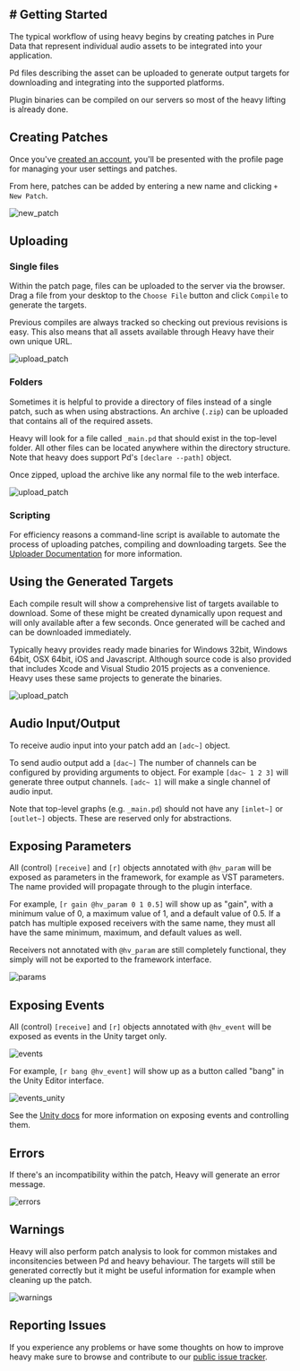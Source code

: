# Getting Started
---

The typical workflow of using heavy begins by creating patches in Pure Data that represent individual audio assets to be integrated into your application.

Pd files describing the asset can be uploaded to generate output targets for downloading and integrating into the supported platforms.

Plugin binaries can be compiled on our servers so most of the heavy lifting is already done.

## Creating Patches
Once you've [created an account](http://enzienaudio.com/login), you'll be presented with the profile page for managing your user settings and patches.

From here, patches can be added by entering a new name and clicking `+ New Patch`.

![new_patch](img/docs_new_patch.png)

## Uploading

### Single files
Within the patch page, files can be uploaded to the server via the browser. Drag a file from your desktop to the `Choose File` button and click `Compile` to generate the targets.

Previous compiles are always tracked so checking out previous revisions is easy. This also means that all assets available through Heavy have their own unique URL.

![upload_patch](img/docs_upload_patch.png)

### Folders

Sometimes it is helpful to provide a directory of files instead of a single patch, such as when using abstractions. An archive (`.zip`) can be uploaded that contains all of the required assets.

Heavy will look for a file called `_main.pd` that should exist in the top-level folder. All other files can be located anywhere within the directory structure. Note that heavy does support Pd's `[declare --path]` object.

Once zipped, upload the archive like any normal file to the web interface.

![upload_patch](img/docs_archives.png)

### Scripting

For efficiency reasons a command-line script is available to automate the process of uploading patches, compiling and downloading targets. See the [Uploader Documentation](#03.uploader#getting-started) for more information.

## Using the Generated Targets

Each compile result will show a comprehensive list of targets available to download. Some of these might be created dynamically upon request and will only available after a few seconds. Once generated will be cached and can be downloaded immediately.

Typically heavy provides ready made binaries for Windows 32bit, Windows 64bit, OSX 64bit, iOS and Javascript. Although source code is also provided that includes Xcode and Visual Studio 2015 projects as a convenience. Heavy uses these same projects to generate the binaries.

![upload_patch](img/docs_targets.png)

## Audio Input/Output
To receive audio input into your patch add an `[adc~]` object.

To send audio output add a `[dac~]` The number of channels can be configured by providing arguments to object. For example `[dac~ 1 2 3]` will generate three output channels. `[adc~ 1]` will make a single channel of audio input.

Note that top-level graphs (e.g. `_main.pd`) should not have any `[inlet~]` or `[outlet~]` objects. These are reserved only for abstractions.

## Exposing Parameters
All (control) `[receive]` and `[r]` objects annotated with `@hv_param` will be exposed as parameters in the framework, for example as VST parameters. The name provided will propagate through to the plugin interface.

For example, `[r gain @hv_param 0 1 0.5]` will show up as "gain", with a minimum value of 0, a maximum value of 1, and a default value of 0.5. If a patch has multiple exposed receivers with the same name, they must all have the same minimum, maximum, and default values as well.

Receivers not annotated with `@hv_param` are still completely functional, they simply will not be exported to the framework interface.

![params](img/docs_exposed_params.png)

## Exposing Events
All (control) `[receive]` and `[r]` objects annotated with `@hv_event` will be exposed as events in the Unity target only.

![events](img/docs_exposed_events.png)

For example, `[r bang @hv_event]` will show up as a button called "bang" in the Unity Editor interface.

![events_unity](img/docs_exposed_events_unity.png)

See the [Unity docs](#05.unity#exposing-and-sending-events) for more information on exposing events and controlling them.

## Errors
If there's an incompatibility within the patch, Heavy will generate an error message.

![errors](img/docs_errors.png)

## Warnings
Heavy will also perform patch analysis to look for common mistakes and inconsitencies between Pd and heavy behaviour. The targets will still be generated correctly but it might be useful information for example when cleaning up the patch.

![warnings](img/docs_warnings.png)

## Reporting Issues

If you experience any problems or have some thoughts on how to improve heavy make sure to browse and contribute to our [public issue tracker](https://github.com/enzienaudio/heavy/issues).
